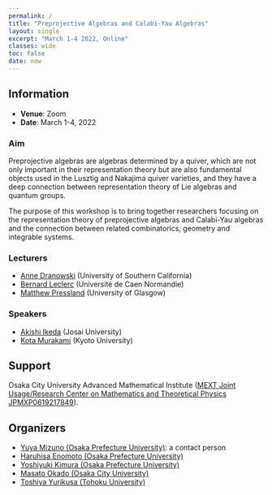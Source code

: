 ```yaml
---
permalink: /
title: "Preprojective Algebras and Calabi-Yau Algebras"
layout: single
excerpt: "March 1-4 2022, Online"
classes: wide
toc: false
date: now
---
```


## Information 

- **Venue**: Zoom  
- **Date**: March 1-4, 2022


### Aim

Preprojective algebras are algebras determined by a quiver, which are not only important in their representation theory but are also fundamental objects used in the Lusztig and Nakajima quiver varieties, and they have a deep connection between representation theory of Lie algebras and quantum groups.

The purpose of this workshop is to bring together researchers focusing on
the representation theory of preprojective algebras and Calabi-Yau algebras and the connection between related combinatorics, geometry and integrable systems.

### Lecturers
- [Anne Dranowski](http://annedranowski.surge.sh/) (University of Southern California)
- [Bernard Leclerc](https://leclercb.users.lmno.cnrs.fr/) (Université de Caen Normandie)
- [Matthew Pressland](https://mdpressland.github.io/) (University of Glasgow)

### Speakers
- [Akishi Ikeda](https://researcher.josai.ac.jp/html/100000711_en.html) (Josai University)
- [Kota Murakami](https://www.math.kyoto-u.ac.jp/en/people/profile/k-murakami) (Kyoto University)

## Support
Osaka City University Advanced Mathematical Institute ([MEXT Joint Usage/Research Center on Mathematics and Theoretical Physics JPMXP0619217849](http://www.sci.osaka-cu.ac.jp/OCAMI/joint/joint-usage_e.html)).

## Organizers

- [Yuya Mizuno (Osaka Prefecture University)](https://researchmap.jp/y-mizuno?lang=en): a contact person
- [Haruhisa Enomoto (Osaka Prefecture University)](https://haruhisa-enomoto.github.io/)
- [Yoshiyuki Kimura (Osaka Prefecture University)](https://researchmap.jp/ysykmr?lang=en)
- [Masato Okado (Osaka City University)](http://www.sci.osaka-cu.ac.jp/~okado/index-e.html)
- [Toshiya Yurikusa (Tohoku University)](https://sites.google.com/view/toshiya-yurikusa)